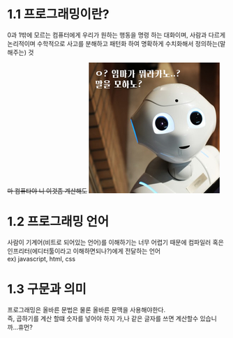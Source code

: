 # 1.1 프로그래밍이란?
0과 1밖에 모르는 컴퓨터에게 우리가 원하는 행동을 명령 하는 대화이며, 사람과 다르게 논리적이며 수학적으로 사고를 분해하고 패턴화 하여 명확하게 수치화해서 정의하는(말해주는) 것<br>

~~마 컴퓨타야 니 이것좀 계산해도~~
<img src="../__img/img01.jpg">

# 1.2 프로그래밍 언어
사람이 기계어(비트로 되어있는 언어)를 이해하기는 너무 어렵기 때문에 컴파일러 혹은 인프리터(에디터툴이라고 이해하면되나?)에게 전달하는 언어<br>
ex) javascript, html, css

# 1.3 구문과 의미
프로그래밍은 올바른 문법은 물론 올바른 문맥을 사용해야한다.<br>
즉, 곱하기를 계산 할떄 숫자를 넣어야 하지 가,나 같은 글자를 쓰면 계산할수 있습니까...휴먼?
